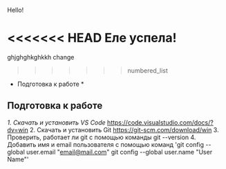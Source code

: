Hello!

<<<<<<< HEAD
Еле успела!
=======
ghjghghkghkkh change
>>>>>>> numbered_list


* Подготовка к работе *

##  Подготовка к работе
*1.	Скачать и установить VS Code* https://code.visualstudio.com/docs/?dv=win
2.	Скачать и установить Git https://git-scm.com/download/win
3.	Проверить, работает ли git  с помощью команды 
git --version
4.	Добавить имя и email пользователя с помощью команд
  'git config --global user.email "email@mail.com"
  git config --global user.name "User Name"'
  


